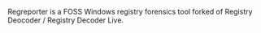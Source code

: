 Regreporter is a FOSS Windows registry forensics tool forked of Registry Deocoder / Registry Decoder Live.